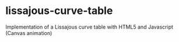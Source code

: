 # lissajous-curve-table
Implementation of a Lissajous curve table with HTML5 and Javascript (Canvas animation)
